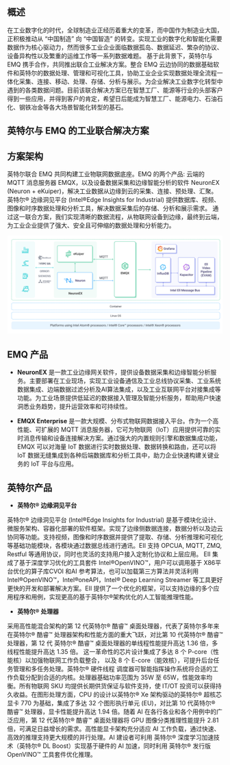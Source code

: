 ## 概述

在工业数字化的时代，全球制造业正经历着重大的变革，而中国作为制造业大国，正积极推动从 “中国制造” 向 “中国智造” 的转变。实现工业的数字化和智能化需要数据作为核心驱动力，然而很多工业企业面临数据孤岛、数据延迟、繁杂的协议、设备异构性以及繁重的运维工作等一系列数据难题。
基于此背景下，英特尔与 EMQ 携手合作，共同推出联合工业解决方案。整合 EMQ 云边协同的数据基础软件和英特尔的数据处理、管理和可视化工具，协助工业企业实现数据处理全流程一体化采集、连接、移动、处理、存储、分析与展示。为企业解决工业数字化转型中遇到的各类数据问题。目前该联合解决方案已在智慧工厂、能源等行业的头部客户得到一些应用，并得到客户的肯定，希望日后能成为智慧工厂、能源电力、石油石化、钢铁冶金等各大场景智能化转型的基石。

## 英特尔与 EMQ 的工业联合解决方案

## 方案架构
英特尔联合 EMQ 共同构建工业物联网数据底座。EMQ 的两个产品: 云端的 MQTT 消息服务器 EMQX，以及设备数据采集和边缘智能分析的软件 NeuronEX (Neuron + eKuiper)，解决工业数据从边缘到云的采集、连接、预处理、汇聚。英特尔® 边缘洞见平台 (Intel®Edge Insights for Industrial) 提供数据库、视频、图像和时序数据处理和分析工具，解决数据采集后的存储、分析和展示需求。
通过这一联合方案，我们实现清晰的数据流程，从物联网设备到边缘，最终到云端，为工业企业提供了强大、安全且可伸缩的数据处理和分析能力。

![img](./img/1.png)

## EMQ 产品
- **NeuronEX** 是一款工业边缘网关软件，提供设备数据采集和边缘智能分析服务。主要部署在工业现场，实现工业设备通信及工业总线协议采集、工业系统数据集成、边端数据过滤分析及AI算法集成，以及工业互联网平台对接集成等功能。为工业场景提供低延迟的数据接入管理及智能分析服务，帮助用户快速洞悉业务趋势，提升运营效率和可持续性。

- **EMQX Enterprise** 是一款大规模、分布式物联网数据接入平台。作为一个高性能、可扩展的 MQTT 消息服务器，它可为物联网（IoT）应用提供可靠的实时消息传输和设备连接解决方案。通过强大的内置规则引擎和数据集成功能，EMQX 可以对海量 IoT 数据进行实时数据处理、数据转换和路由，还可以将 IoT 数据无缝集成到各种后端数据库和分析工具中，助力企业快速构建关键业务的 IoT 平台与应用。
## 英特尔产品

- **英特尔® 边缘洞见平台**

英特尔® 边缘洞见平台 (Intel®Edge Insights for Industrial) 是基于模块化设计、微服务架构、容器化部署的软件框架。实现了边缘侧数据连接，数据分析以及边云协同等功能。支持视频，图像和时序数据并提供了提取、存储、分析推理和可视化等基础功能模块，各模块通过数据总线进行通讯。EII 支持 OPCUA, MQTT, ZMQ, Restful 等通用协议，同时也灵活的支持用户接入定制化协议和上层应用。 
EII 集成了基于深度学习优化的工具套件 Intel®OpenVINO™，用户可以调用基于 X86平台优化的算子库CVOI 和AI 参考算法，也可以加载第三方算法并灵活利用Intel®OpenVINO™，Intel®oneAPI，Intel® Deep Learning Streamer 等工具更好更快的开发和部署解决方案。EII 提供了一个优化的框架，可以支持边缘的多个应用程序和用例，实现更高的基于英特尔®架构优化的人工智能推理性能。

- **英特尔® 处理器**

采用高性能混合架构的第 12 代英特尔® 酷睿™ 桌面处理器，代表了英特尔多年来在英特尔®  酷睿™ 处理器架构和性能方面的重大飞跃，对比第 10 代英特尔® 酷睿™ 处理器，第 12 代 英特尔® 酷睿™ 桌面处理器的单线程性能提升高达 1.36 倍，多线程性能提升高达 1.35 倍。 这一革命性的芯片设计集成了多达 8 个 P-core（性能核）以加强物联网工作负载整合， 以及 8 个 E-core（能效核），可提升后台任务管理和多任务处理。英特尔® 硬件线程 调度器可智能指挥操作系统将合适的工作负载分配到合适的内核。处理器基础功率范围为 35W 至 65W，性能效率均衡。所有物联网 SKU 均提供长期供货保证与软件支持，使 IT/OT 投资可以获得持久收益。在图形处理方面，CPU 的设计以英特尔® Xe 架构驱动的英特尔® 超核芯 显卡 770 为基础，集成了多达 32 个图形执行单元 (EU)，对比第 10 代英特尔® 酷睿™  处理器，显卡性能提升高达 1.94 倍。随着 AI 在各行各业和各个用例中的广泛应用，第 12 代英特尔® 酷睿™ 桌面处理器将 GPU  图像分类推理性能提升 2.81 倍，可满足日益增长的需求。高性能显卡架构充分适应 AI  工作负载，通过快速、高效的推理支持更大规模的并行处理。AI 建设者可利用 英特尔® 深度学习加速技术（英特尔® DL Boost）实现基于硬件的 AI 加速，同时利用 英特尔® 发行版 OpenVINO™ 工具套件优化推理。
